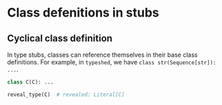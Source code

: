 # Class defenitions in stubs

## Cyclical class definition

In type stubs, classes can reference themselves in their base class definitions. For example, in
`typeshed`, we have `class str(Sequence[str]): ...`.

```py path=a.pyi
class C(C): ...

reveal_type(C)  # revealed: Literal[C]
```
